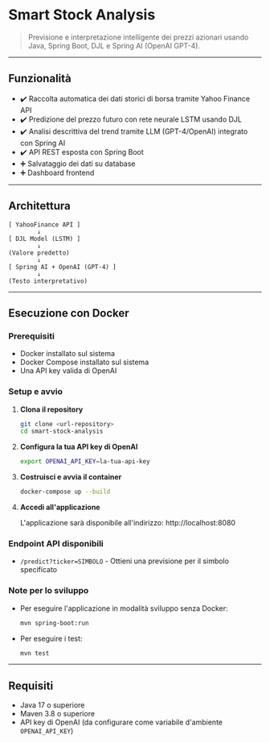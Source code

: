 # Smart Stock Analysis

> Previsione e interpretazione intelligente dei prezzi azionari usando Java, Spring Boot, DJL e Spring AI (OpenAI GPT-4).

---

## Funzionalità

- ✔️ Raccolta automatica dei dati storici di borsa tramite Yahoo Finance API
- ✔️ Predizione del prezzo futuro con rete neurale LSTM usando DJL
- ✔️ Analisi descrittiva del trend tramite LLM (GPT-4/OpenAI) integrato con Spring AI
- ✔️ API REST esposta con Spring Boot
- ➕ Salvataggio dei dati su database
- ➕ Dashboard frontend

---

## Architettura

```text
[ YahooFinance API ]
        ↓
[ DJL Model (LSTM) ]
        ↓
(Valore predetto)
        ↓
[ Spring AI + OpenAI (GPT-4) ]
        ↓
(Testo interpretativo)
```

---

## Esecuzione con Docker

### Prerequisiti
- Docker installato sul sistema
- Docker Compose installato sul sistema
- Una API key valida di OpenAI

### Setup e avvio

1. **Clona il repository**
   ```bash
   git clone <url-repository>
   cd smart-stock-analysis
   ```

2. **Configura la tua API key di OpenAI**
   ```bash
   export OPENAI_API_KEY=la-tua-api-key
   ```

3. **Costruisci e avvia il container**
   ```bash
   docker-compose up --build
   ```

4. **Accedi all'applicazione**

   L'applicazione sarà disponibile all'indirizzo: http://localhost:8080

### Endpoint API disponibili

- `/predict?ticker=SIMBOLO` - Ottieni una previsione per il simbolo specificato

### Note per lo sviluppo

- Per eseguire l'applicazione in modalità sviluppo senza Docker:
  ```bash
  mvn spring-boot:run
  ```

- Per eseguire i test:
  ```bash
  mvn test
  ```

---

## Requisiti

- Java 17 o superiore
- Maven 3.8 o superiore
- API key di OpenAI (da configurare come variabile d'ambiente `OPENAI_API_KEY`)